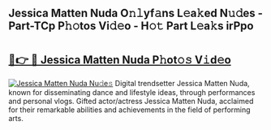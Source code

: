 ## Jessica Matten Nuda O𝚗𝚕yf𝚊ns L𝚎a𝚔ed N𝚞𝚍es - Part-TCp P𝚑𝚘tos Vi𝚍𝚎o - H𝚘𝚝 Part L𝚎a𝚔s irPpo

# <h2><a href="http://kfap5b.oniu.top/?m=Jessica+Matten+Nuda">🔗👉 🔴 Jessica Matten Nuda P𝚑ot𝚘𝚜 V𝚒d𝚎o</a></h2>

[![Jessica Matten Nuda Nu𝚍e𝚜](https://i.imgur.com/0qMVB7G.gif)](http://kfap5b.oniu.top/?m=Jessica+Matten+Nuda)
Digital trendsetter Jessica Matten Nuda, known for disseminating dance and lifestyle ideas, through performances and personal vlogs. Gifted actor/actress Jessica Matten Nuda, acclaimed for their remarkable abilities and achievements in the field of performing arts.  
